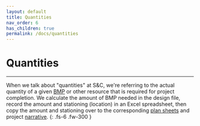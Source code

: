 ```yaml
---
layout: default
title: Quantities
nav_order: 6
has_children: true
permalink: /docs/quantities
---
```


# Quantities
***
When we talk about "quantities" at S&C, we're referring to the actual quantity of a given [BMP](/knowledge-base/docs/glossary#bmp) or other resource that is required for project completion. We calculate the amount of BMP needed in the design file, record the amount and stationing (location) in an Excel spreadsheet, then copy the amount and stationing over to the corresponding [plan sheets](/docs/glossary#sheet-file) and project [narrative](/docs/glossary#swppp-narrative).
{: .fs-6 .fw-300 }

